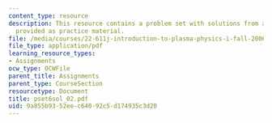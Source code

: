 ```yaml
---
content_type: resource
description: This resource contains a problem set with solutions from a previous semester,
  provided as practice material.
file: /media/courses/22-611j-introduction-to-plasma-physics-i-fall-2006/9a855b9352eec64092c5d174935c3d20_pset6sol_02.pdf
file_type: application/pdf
learning_resource_types:
- Assignments
ocw_type: OCWFile
parent_title: Assignments
parent_type: CourseSection
resourcetype: Document
title: pset6sol_02.pdf
uid: 9a855b93-52ee-c640-92c5-d174935c3d20
---
```

